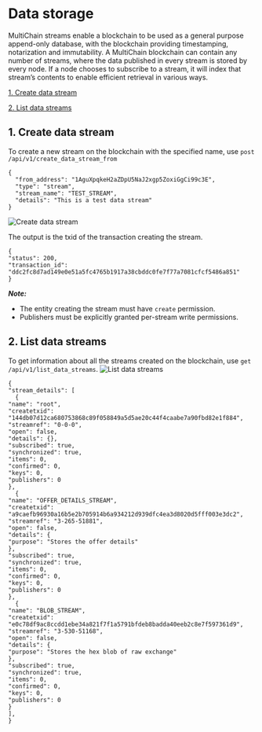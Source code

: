 # Data storage

MultiChain streams enable a blockchain to be used as a general purpose append-only database, with the blockchain providing timestamping, notarization and immutability. A MultiChain blockchain can contain any number of streams, where the data published in every stream is stored by every node. If a node chooses to subscribe to a stream, it will index that stream’s contents to enable efficient retrieval in various ways.

[1. Create data stream](#1-create-data-stream)

[2. List data streams](#2-list-data-streams)

## 1. Create data stream
To create a new stream on the blockchain with the specified name, use `post /api/v1/create_data_stream_from `
```
{
  "from_address": "1AguXpqkeH2aZDpU5NaJ2xgp5ZoxiGgCi99c3E",
  "type": "stream",
  "stream_name": "TEST_STREAM",
  "details": "This is a test data stream" 
}
```
![Create data stream](http://www.primechaintech.com/img/api_documentation/create_data_stream_from.png)

The output is the txid of the transaction creating the stream.
```
{
"status": 200,
"transaction_id": "ddc2fc8d7ad149e0e51a5fc4765b1917a38cbddc0fe7f77a7081cfcf5486a851"
}
```
***Note:*** 
* The entity creating the stream must have `create` permission.
* Publishers must be explicitly granted per-stream write permissions.

## 2. List data streams
To get information about all the streams created on the blockchain, use `get /api/v1/list_data_streams`. 
![List data streams](http://www.primechaintech.com/img/api_documentation/list_data_streams.png)
```
{
"stream_details": [
  {
"name": "root",
"createtxid": "144db07d12ca680753868c89f058849a5d5ae20c44f4caabe7a90fbd82e1f884",
"streamref": "0-0-0",
"open": false,
"details": {},
"subscribed": true,
"synchronized": true,
"items": 0,
"confirmed": 0,
"keys": 0,
"publishers": 0
},
  {
"name": "OFFER_DETAILS_STREAM",
"createtxid": "a9caefb96930a16b5e2b705914b6a934212d939dfc4ea3d8020d5fff003e3dc2",
"streamref": "3-265-51881",
"open": false,
"details": {
"purpose": "Stores the offer details"
},
"subscribed": true,
"synchronized": true,
"items": 0,
"confirmed": 0,
"keys": 0,
"publishers": 0
},
  {
"name": "BLOB_STREAM",
"createtxid": "e0c78df9ac8ccdd1ebe34a821f7f1a5791bfdeb8badda40eeb2c8e7f597361d9",
"streamref": "3-530-51168",
"open": false,
"details": {
"purpose": "Stores the hex blob of raw exchange"
},
"subscribed": true,
"synchronized": true,
"items": 0,
"confirmed": 0,
"keys": 0,
"publishers": 0
}
],
}
```

